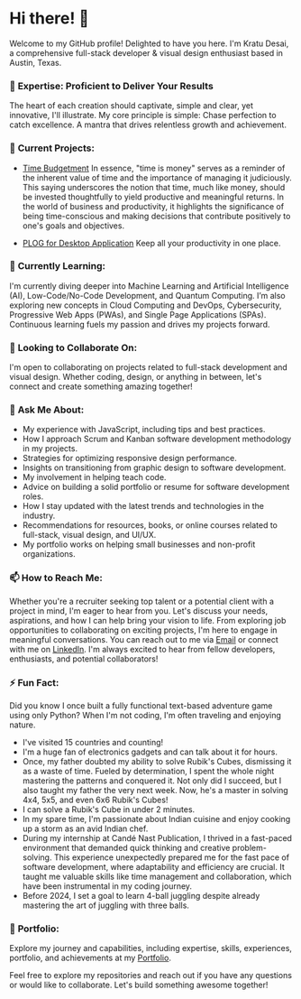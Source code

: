 # Hi there! 👋

Welcome to my GitHub profile! Delighted to have you here. I'm Kratu Desai, a comprehensive full-stack developer & visual design enthusiast based in Austin, Texas.

### 🌟 **Expertise: Proficient to Deliver Your Results**
The heart of each creation should captivate, simple and clear, yet innovative, I'll illustrate. My core principle is simple: Chase perfection to catch excellence. A mantra that drives relentless growth and achievement.

### 🔭 **Current Projects:** 
- [Time Budgetment](https://ample.contact/QA4/)
In essence, "time is money" serves as a reminder of the inherent value of time and the importance of managing it judiciously. This saying underscores the notion that time, much like money, should be invested thoughtfully to yield productive and meaningful returns. In the world of business and productivity, it highlights the significance of being time-conscious and making decisions that contribute positively to one's goals and objectives.

- [PLOG for Desktop Application](https://kratuvwxyz.github.io/PLOG/)
Keep all your productivity in one place.

### 🌱 **Currently Learning:** 
I'm currently diving deeper into Machine Learning and Artificial Intelligence (AI), Low-Code/No-Code Development, and Quantum Computing. I’m also exploring new concepts in Cloud Computing and DevOps, Cybersecurity, Progressive Web Apps (PWAs), and Single Page Applications (SPAs). Continuous learning fuels my passion and drives my projects forward.

### 👯 **Looking to Collaborate On:** 
I'm open to collaborating on projects related to full-stack development and visual design. Whether coding, design, or anything in between, let's connect and create something amazing together!

### 💬 **Ask Me About:** 
* My experience with JavaScript, including tips and best practices.
* How I approach Scrum and Kanban software development  methodology in my projects.
* Strategies for optimizing responsive design performance.
* Insights on transitioning from graphic design to software development.
* My involvement in helping teach code.
* Advice on building a solid portfolio or resume for software development roles.
* How I stay updated with the latest trends and technologies in the industry.
* Recommendations for resources, books, or online courses related to full-stack, visual design, and UI/UX.
* My portfolio works on helping small businesses  and non-profit organizations.

### 📫 **How to Reach Me:** 
Whether you're a recruiter seeking top talent or a potential client with a project in mind, I'm eager to hear from you. Let's discuss your needs, aspirations, and how I can help bring your vision to life. From exploring job opportunities to collaborating on exciting projects, I'm here to engage in meaningful conversations. You can reach out to me via [Email](mailto:sai@desaign.me) or connect with me on [LinkedIn](https://www.linkedin.com/in/desaigner/). I'm always excited to hear from fellow developers, enthusiasts, and potential collaborators!

### ⚡ **Fun Fact:** 
Did you know I once built a fully functional text-based adventure game using only Python? When I'm not coding, I'm often traveling and enjoying nature.
* I've visited 15 countries and counting!
* I'm a huge fan of electronics gadgets and can talk about it for hours.
* Once, my father doubted my ability to solve Rubik's Cubes, dismissing it as a waste of time. Fueled by determination, I spent the whole night mastering the patterns and conquered it. Not only did I succeed, but I also taught my father the very next week. Now, he's a master in solving 4x4, 5x5, and even 6x6 Rubik's Cubes!
* I can solve a Rubik's Cube in under 2 minutes.
* In my spare time, I'm passionate about Indian cuisine and enjoy cooking up a storm as an avid Indian chef.
* During my internship at Candé Nast Publication, I thrived in a fast-paced environment that demanded quick thinking and creative problem-solving. This experience unexpectedly prepared me for the fast pace of software development, where adaptability and efficiency are crucial. It taught me valuable skills like time management and collaboration, which have been instrumental in my coding journey.
* Before 2024, I set a goal to learn 4-ball juggling despite already mastering the art of juggling with three balls.

### 📝 **Portfolio:** 
Explore my journey and capabilities, including expertise, skills, experiences, portfolio, and achievements at my [Portfolio](https://desaigner.info/).

Feel free to explore my repositories and reach out if you have any questions or would like to collaborate. Let's build something awesome together!

<!--
**kratuvwxyz/kratuvwxyz** is a ✨ _special_ ✨ repository because its `README.md` (this file) appears on your GitHub profile.

Here are some ideas to get you started:

- 🔭 I’m currently working on ...
- 🌱 I’m currently learning ...
- 👯 I’m looking to collaborate on ...
- 🤔 I’m looking for help with ...
- 💬 Ask me about ...
- 📫 How to reach me: ...
- 😄 Pronouns: ...
- ⚡ Fun fact: ...
-->
